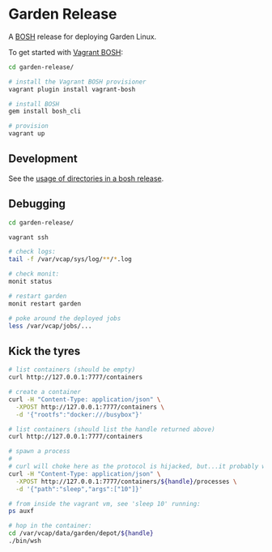 # Garden Release

A [BOSH](http://docs.cloudfoundry.org/bosh/) release for deploying Garden
Linux.

To get started with [Vagrant BOSH](https://github.com/cppforlife/vagrant-bosh):

```sh
cd garden-release/

# install the Vagrant BOSH provisioner
vagrant plugin install vagrant-bosh

# install BOSH
gem install bosh_cli

# provision
vagrant up
```


## Development

See the [usage of directories in a bosh
release](https://www.pivotaltracker.com/story/show/78508966).


## Debugging

```sh
cd garden-release/

vagrant ssh

# check logs:
tail -f /var/vcap/sys/log/**/*.log

# check monit:
monit status

# restart garden
monit restart garden

# poke around the deployed jobs
less /var/vcap/jobs/...
```


## Kick the tyres

```sh
# list containers (should be empty)
curl http://127.0.0.1:7777/containers

# create a container
curl -H "Content-Type: application/json" \
  -XPOST http://127.0.0.1:7777/containers \
  -d '{"rootfs":"docker:///busybox"}'

# list containers (should list the handle returned above)
curl http://127.0.0.1:7777/containers

# spawn a process
#
# curl will choke here as the protocol is hijacked, but...it probably worked.
curl -H "Content-Type: application/json" \
  -XPOST http://127.0.0.1:7777/containers/${handle}/processes \
  -d '{"path":"sleep","args":["10"]}'

# from inside the vagrant vm, see 'sleep 10' running:
ps auxf

# hop in the container:
cd /var/vcap/data/garden/depot/${handle}
./bin/wsh
```
